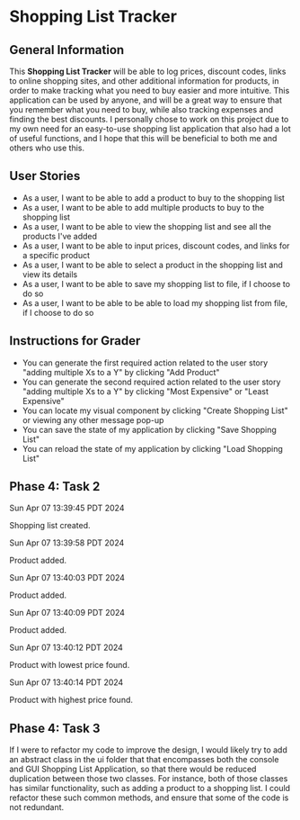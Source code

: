 # Shopping List Tracker

## General Information

This **Shopping List Tracker** will be able to log prices, discount codes, links to online shopping sites, and other
additional information for products, in order to make tracking what you need to buy easier and more intuitive. This
application can be used by anyone, and will be a great way to ensure that you remember what you need to buy, while also
tracking expenses and finding the best discounts. I personally chose to work on this project due to my own need for an
easy-to-use shopping list application that also had a lot of useful functions, and I hope that this will be beneficial
to both me and others who use this.

## User Stories

- As a user, I want to be able to add a product to buy to the shopping list
- As a user, I want to be able to add multiple products to buy to the shopping list
- As a user, I want to be able to view the shopping list and see all the products I've added
- As a user, I want to be able to input prices, discount codes, and links for a specific product
- As a user, I want to be able to select a product in the shopping list and view its details 
- As a user, I want to be able to save my shopping list to file, if I choose to do so
- As a user, I want to be able to be able to load my shopping list from file, if I choose to do so

## Instructions for Grader

- You can generate the first required action related to the user story "adding multiple Xs to a Y" by clicking "Add 
  Product"
- You can generate the second required action related to the user story "adding multiple Xs to a Y" by clicking "Most
  Expensive" or "Least Expensive" 
- You can locate my visual component by clicking "Create Shopping List" or viewing any other message pop-up
- You can save the state of my application by clicking "Save Shopping List"
- You can reload the state of my application by clicking "Load Shopping List"

## Phase 4: Task 2
Sun Apr 07 13:39:45 PDT 2024 

Shopping list created.

Sun Apr 07 13:39:58 PDT 2024

Product added.

Sun Apr 07 13:40:03 PDT 2024

Product added.

Sun Apr 07 13:40:09 PDT 2024

Product added.

Sun Apr 07 13:40:12 PDT 2024

Product with lowest price found.

Sun Apr 07 13:40:14 PDT 2024

Product with highest price found.

## Phase 4: Task 3
If I were to refactor my code to improve the design, I would likely try to add an abstract class in the ui folder that
that encompasses both the console and GUI Shopping List Application, so that there would be reduced duplication between
those two classes. For instance, both of those classes has similar functionality, such as adding a product to a shopping
list. I could refactor these such common methods, and ensure that some of the code is not redundant.